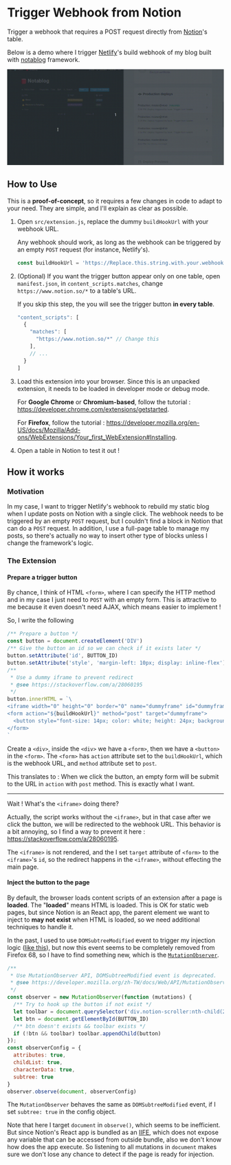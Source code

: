 # Trigger Webhook from Notion

Trigger a webhook that requires a POST request directly from [Notion](https://www.notion.so)'s table.

Below is a demo where I trigger [Netlify](https://www.netlify.com)'s build webhook of my blog built with [notablog](https://github.com/dragonman225/notablog) framework.

![demo-gif](assets/demo.gif)

## How to Use

This is a **proof-of-concept**, so it requires a few changes in code to adapt to your need. They are simple, and I'll explain as clear as possible.

1. Open `src/extension.js`, replace the dummy `buildHookUrl` with your webhook URL.
   
   Any webhook should work, as long as the webhook can be triggered by an empty `POST` request (for instance, Netlify's).
   
   ```javascript
   const buildHookUrl = 'https://Replace.this.string.with.your.webhook.URL'
   ```

2. (Optional) If you want the trigger button appear only on one table, open `manifest.json`, in `content_scripts.matches`, change `https://www.notion.so/*` to a table's URL.
   
   If you skip this step, the you will see the trigger button **in every table**.
   
   ```javascript
   "content_scripts": [
     {
       "matches": [
         "https://www.notion.so/*" // Change this
       ],
       // ...
     }
   ]
   ```

3. Load this extension into your browser. Since this is an unpacked extension, it needs to be loaded in developer mode or debug mode.
   
   For **Google Chrome** or **Chromium-based**, follow the tutorial : https://developer.chrome.com/extensions/getstarted.
   
   For **Firefox**, follow the tutorial : https://developer.mozilla.org/en-US/docs/Mozilla/Add-ons/WebExtensions/Your_first_WebExtension#Installing.

4. Open a table in Notion to test it out !

## How it works

### Motivation

In my case, I want to trigger Netlify's webhook to rebuild my static blog when I update posts on Notion with a single click. The webhook needs to be triggered by an empty `POST` request, but I couldn't find a block in Notion that can do a `POST` request. In addition, I use a full-page table to manage my posts, so there's actually no way to insert other type of blocks unless I change the framework's logic.

### The Extension

#### Prepare a trigger button

By chance, I think of HTML `<form>`, where I can specify the HTTP method and in my case I just need to `POST` with an empty form. This is attractive to me because it even doesn't need AJAX, which means easier to implement !

So, I write the following

```javascript
/** Prepare a button */
const button = document.createElement('DIV')
/** Give the button an id so we can check if it exists later */
button.setAttribute('id', BUTTON_ID)
button.setAttribute('style', 'margin-left: 10px; display: inline-flex')
/**
 * Use a dummy iframe to prevent redirect
 * @see https://stackoverflow.com/a/28060195
 */
button.innerHTML = `\
<iframe width="0" height="0" border="0" name="dummyframe" id="dummyframe" style="display: none;"></iframe>
<form action="${buildHookUrl}" method="post" target="dummyframe">
  <button style="font-size: 14px; color: white; height: 24px; background: rgb(46, 170, 220); border: none; border-radius: 3px;">Trigger Site Update</button>
</form>
`
```

Create a `<div>`, inside the `<div>` we have a `<form>`, then we have a `<button>` in the `<form>`. The `<form>` has `action` attribute set to the `buildHookUrl`, which is the webhook URL, and `method` attribute set to `post`.

This translates to : When we click the button, an empty form will be submit to the URL in `action` with `post` method. This is exactly what I want.

---

Wait ! What's the `<iframe>` doing there?

Actually, the script works without the `<iframe>`, but in that case after we click the button, we will be redirected to the webhook URL. This behavior is a bit annoying, so I find a way to prevent it here : https://stackoverflow.com/a/28060195.

The `<iframe>` is not rendered, and the I set `target` attribute of `<form>` to the `<iframe>`'s `id`, so the redirect happens in the `<iframe>`, without effecting the main page.

#### Inject the button to the page

By default, the browser loads content scripts of an extension after a page is **loaded**. The "**loaded**" means HTML is loaded. This is OK for static web pages, but since Notion is an React app, the parent element we want to inject to **may not exist** when HTML is loaded, so we need additional techniques to handle it.

In the past, I used to use `DOMSubtreeModified` event to trigger my injection logic ([like this](https://github.com/dragonman225/AlbumArtTool/blob/dcac7a5e58838e80a279f710f7ac8e89da34c7b5/src/extension.js#L186)), but now this event seems to be completely removed from Firefox 68, so I have to find something new, which is the [`MutationObserver`](https://developer.mozilla.org/zh-TW/docs/Web/API/MutationObserver). 

```javascript
/**
 * Use MutationObserver API, DOMSubtreeModified event is deprecated.
 * @see https://developer.mozilla.org/zh-TW/docs/Web/API/MutationObserver
 */
const observer = new MutationObserver(function (mutations) {
  /** Try to hook up the button if not exist */
  let toolbar = document.querySelector('div.notion-scroller:nth-child(2) > div:nth-child(2) > div:nth-child(1) > div:nth-child(1) > div:nth-child(2)')
  let btn = document.getElementById(BUTTON_ID)
  /** btn doesn't exists && toolbar exists */
  if (!btn && toolbar) toolbar.appendChild(button)
});
const observerConfig = {
  attributes: true,
  childList: true,
  characterData: true,
  subtree: true
}
observer.observe(document, observerConfig)
```

The `MutationObserver` behaves the same as `DOMSubtreeModified` event, if I set `subtree: true` in the config object.

Note that here I target `document` in `observe()`, which seems to be inefficient. But since Notion's React app is bundled as an [IIFE](https://developer.mozilla.org/en-US/docs/Glossary/IIFE), which does not expose any variable that can be accessed from outside bundle, also we don't know how does the app execute. So listening to all mutations in `document` makes sure we don't lose any chance to detect if the page is ready for injection.
